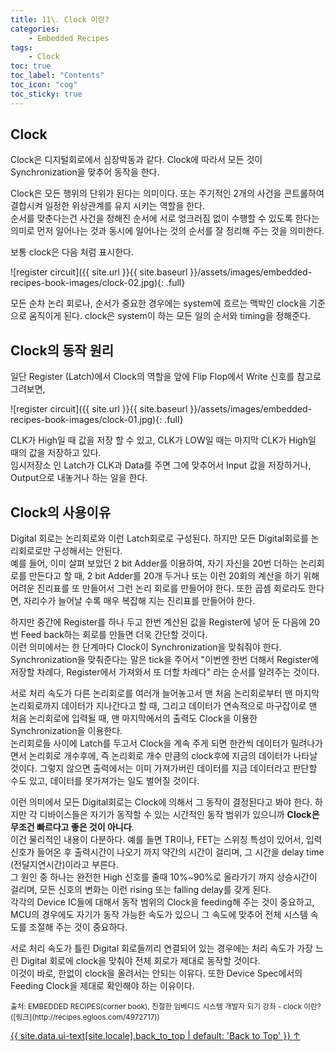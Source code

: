 ```yaml
---
title: 11\. Clock 이란?
categories:
    - Embedded Recipes
tags:
    - Clock
toc: true
toc_label: "Contents"
toc_icon: "cog"
toc_sticky: true
---
```

## Clock
Clock은 디지털회로에서 심장박동과 같다. Clock에 따라서 모든 것이 Synchronization을 맞추어 동작을 한다.  

Clock은 모든 행위의 단위가 된다는 의미이다. 또는 주기적인 2개의 사건을 콘트롤하여 결합시켜 일정한 위상관계를 유지 시키는 역할을 한다.  
순서를 맞춘다는건 사건을 정해진 순서에 서로 엉크러짐 없이 수행할 수 있도록 한다는 의미로 먼저 일어나는 것과 동시에 일어나는 것의 순서를 잘 정리해 주는 것을 의미한다.  

보통 clock은 다음 처럼 표시한다.

![register circuit]({{ site.url }}{{ site.baseurl }}/assets/images/embedded-recipes-book-images/clock-02.jpg){: .full}

모든 순차 논리 회로나, 순서가 중요한 경우에는 system에 흐르는 맥박인 clock을 기준으로 움직이게 된다. clock은 system이 하는 모든 일의 순서와 timing을 정해준다.  

## Clock의 동작 원리
일단 Register (Latch)에서 Clock의 역할을 앞에 Flip Flop에서 Write 신호를 참고로 그려보면,  

![register circuit]({{ site.url }}{{ site.baseurl }}/assets/images/embedded-recipes-book-images/clock-01.jpg){: .full}

CLK가 High일 때 값을 저장 할 수 있고, CLK가 LOW일 때는 마지막 CLK가 High일 때의 값을 저장하고 있다.  
임시저장소 인 Latch가 CLK과 Data를 주면 그에 맞추어서 Input 값을 저장하거나, Output으로 내놓거나 하는 일을 한다.  

## Clock의 사용이유
Digital 회로는 논리회로와 이런 Latch회로로 구성된다. 하지만 모든 Digital회로를 논리회로로만 구성해서는 안된다.  
예를 들어, 이미 살펴 보았던 2 bit Adder를 이용하여, 자기 자신을 20번 더하는 논리회로를 만든다고 할 때, 2 bit Adder를 20개 두거나 또는 이런 20회의 계산을 하기 위해 어려운 진리표를 또 만들어서 그런 논리 회로를 만들어야 한다. 또한 곱셈 회로라도 한다면, 자리수가 늘어날 수록 매우 복잡해 지는 진리표를 만들어야 한다.  

하지만 중간에 Register를 하나 두고 한번 계산된 값을 Register에 넣어 둔 다음에 20번 Feed back하는 회로를 만들면 더욱 간단할 것이다.  
이런 의미에서는 한 단계마다 Clock이 Synchronization을 맞춰줘야 한다. Synchronization을 맞춰준다는 말은 tick을 주어서 "이번엔 한번 더해서 Register에 저장할 차례다, Register에서 가져와서 또 더할 차례다" 라는 순서를 알려주는 것이다.

서로 처리 속도가 다른 논리회로를 여러개 늘어놓고서 맨 처음 논리회로부터 맨 마지막 논리회로까지 데이터가 지나간다고 할 때, 그리고 데이터가 연속적으로 마구잡이로 맨 처음 논리회로에 입력될 때, 맨 마지막에서의 출력도 Clock을 이용한 Synchronization을 이용한다.  
논리회로들 사이에 Latch를 두고서 Clock을 계속 주게 되면 한칸씩 데이터가 밀려나가면서 논리회로 개수후에, 즉 논리회로 개수 만큼의 clock후에 지금의 데이터가 나타날 것이다. 그렇지 않으면 출력에서는 이미 가져가버린 데이터를 지금 데이터라고 판단할 수도 있고, 데이터를 못가져가는 일도 벌어질 것이다.  

이런 의미에서 모든 Digital회로는 Clock에 의해서 그 동작이 결정된다고 봐야 한다. 하지만 각 디바이스들은 자기가 동작할 수 있는 시간적인 동작 범위가 있으니까 **Clock은 무조건 빠르다고 좋은 것이 아니다**.   
이건 물리적인 내용이 다분하다. 예를 들면 TR이나, FET는 스위칭 특성이 있어서, 입력신호가 들어온 후 출력시간이 나오기 까지 약간의 시간이 걸리며, 그 시간을 delay time (전달지연시간)이라고 부른다.   
그 원인 중 하나는 완전한 High 신호를 줄때 10%~90%로 올라가기 까지 상승시간이 걸리며, 모든 신호의 변화는 이런 rising 또는 falling delay를 갖게 된다.  
각각의 Device IC들에 대해서 동작 범위의 Clock을 feeding해 주는 것이 중요하고, MCU의 경우에도 자기가 동작 가능한 속도가 있으니 그 속도에 맞추어 전체 시스템 속도를 조절해 주는 것이 중요하다.

서로 처리 속도가 틀린 Digital 회로들끼리 연결되어 있는 경우에는 처리 속도가 가장 느린 Digital 회로에 clock을 맞춰야 전체 회로가 제대로 동작할 것이다.  
이것이 바로, 한없이 clock을 올려서는 안되는 이유다. 또한 Device Spec에서의 Feeding Clock을 제대로 확인해야 하는 이유이다.  

<sub>
출처: EMBEDDED RECIPES(corner book),
친절한 임베디드 시스템 개발자 되기 강좌 - clock 이란? ([링크](http://recipes.egloos.com/4972717))
</sub>

<a href="#page-title" class="back-to-top">{{ site.data.ui-text[site.locale].back_to_top | default: 'Back to Top' }} &uarr;</a>
